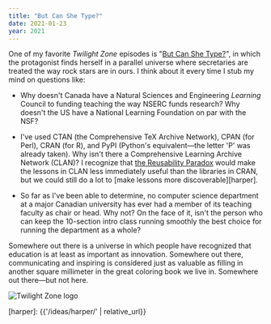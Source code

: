```yaml
---
title: "But Can She Type?"
date: 2021-01-23
year: 2021
---
```


One of my favorite *Twilight Zone* episodes is
"[But Can She Type?](https://en.wikipedia.org/wiki/But_Can_She_Type%3F)",
in which the protagonist finds herself in a parallel universe
where secretaries are treated the way rock stars are in ours.
I think about it every time I stub my mind on questions like:

-   Why doesn't Canada have a Natural Sciences and Engineering *Learning* Council
    to funding teaching the way NSERC funds research?
    Why doesn't the US have a National Learning Foundation on par with the NSF?

-   I've used CTAN (the Comprehensive TeX Archive Network),
    CPAN (for Perl),
    CRAN (for R),
    and PyPI (Python's equivalent—the letter 'P' was already taken).
    Why isn't there a Comprehensive Learning Archive Network (CLAN)?
    I recognize that [the Reusability Paradox](http://opencontent.org/docs/paradox.html)
    would make the lessons in CLAN less immediately useful than the libraries in CRAN,
    but we could still do a lot to [make lessons more discoverable][harper].

-   So far as I've been able to determine,
    no computer science department at a major Canadian university
    has ever had a member of its teaching faculty as chair or head.
    Why not?
    On the face of it,
    isn't the person who can keep the 10-section intro class running smoothly
    the best choice for running the department as a whole?

Somewhere out there is a universe in which
people have recognized that education is at least as important as innovation.
Somewhere out there,
communicating and inspiring is considered just as valuable as
filling in another square millimeter in the great coloring book we live in.
Somewhere out there—but not here.

<img src="{{ '/files/2021/twilight-zone.jpg' | relative_url }}" alt="Twilight Zone logo" class="centered">

[harper]: {{'/ideas/harper/' | relative_url}}
